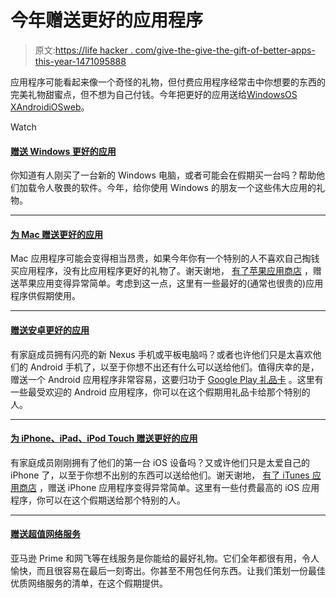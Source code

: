 # 今年赠送更好的应用程序

> 原文:[https://life hacker . com/give-the-give-the-gift-of-better-apps-this-year-1471095888](https://lifehacker.com/give-the-gift-of-better-apps-this-year-1471095888)

应用程序可能看起来像一个奇怪的礼物，但付费应用程序经常击中你想要的东西的完美礼物甜蜜点，但不想为自己付钱。今年把更好的应用送给[Windows](https://lifehacker.com/give-the-gift-of-better-apps-for-windows-1471098520)[OS X](http://lifehacker.com/give-the-gift-of-better-apps-for-mac-1469992925)[Android](http://lifehacker.com/give-the-gift-of-better-apps-for-android-1471065121)[iOS](http://lifehacker.com/give-the-gift-of-better-apps-for-the-iphone-ipad-and-1469989620)[web](http://lifehacker.com/give-the-gift-of-premium-web-services-1471094665)。

Watch

#### [赠送 Windows 更好的应用](http://lifehacker.com/give-the-gift-of-better-apps-for-windows-1471098520)

你知道有人刚买了一台新的 Windows 电脑，或者可能会在假期买一台吗？帮助他们加载令人敬畏的软件。今年，给你使用 Windows 的朋友一个这些伟大应用的礼物。

* * *

#### [为 Mac 赠送更好的应用](http://lifehacker.com/give-the-gift-of-better-apps-for-mac-1469992925)

Mac 应用程序可能会变得相当昂贵，如果今年你有一个特别的人不喜欢自己掏钱买应用程序，没有比应用程序更好的礼物了。谢天谢地， [有了苹果应用商店](http://support.apple.com/kb/HT2736?viewlocale=en_US) ，赠送苹果应用变得异常简单。考虑到这一点，这里有一些最好的(通常也很贵的)应用程序供假期使用。

* * *

#### [赠送安卓更好的应用](http://lifehacker.com/give-the-gift-of-better-apps-for-android-1471065121)

有家庭成员拥有闪亮的新 Nexus 手机或平板电脑吗？或者也许他们只是太喜欢他们的 Android 手机了，以至于你想不出还有什么可以送给他们。值得庆幸的是，赠送一个 Android 应用程序非常容易，这要归功于 [Google Play 礼品卡](http://play.google.com/intl/en_us/about/giftcards/) 。这里有一些最受欢迎的 Android 应用程序，你可以在这个假期用礼品卡给那个特别的人。

* * *

#### [为 iPhone、iPad、iPod Touch 赠送更好的应用](http://lifehacker.com/give-the-gift-of-better-apps-for-the-iphone-ipad-and-1469989620)

有家庭成员刚刚拥有了他们的第一台 iOS 设备吗？又或许他们只是太爱自己的 iPhone 了，以至于你想不出别的东西可以送给他们。谢天谢地， [有了 iTunes 应用商店](http://support.apple.com/kb/HT2736?viewlocale=en_US) ，赠送 iPhone 应用程序变得异常简单。这里有一些付费最高的 iOS 应用程序，你可以在这个假期送给那个特别的人。

* * *

#### [赠送超值网络服务](http://lifehacker.com/give-the-gift-of-premium-web-services-1471094665)

亚马逊 Prime 和网飞等在线服务是你能给的最好礼物。它们全年都很有用，令人愉快，而且很容易在最后一刻寄出。你甚至不用包任何东西。让我们策划一份最佳优质网络服务的清单，在这个假期提供。